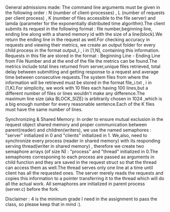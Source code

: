 General admissions made:
The command line arguments must be given in the following order : N (number of client-processes) , L (number of requests per client process) , K (number of files accessible to the file server) and lamda (parameter for the exponentially distributed time algorithm).The client submits its request in the following format : file number,beginning line, ending line along with a shared memory id with the size of a line(block).We return the ending line in the request as well.For checking accuracy in requests and viewing their metrics, we create an output folder for every child process in the format output_i , i in [1,N], containing this information. Requests in this file are stored in the format : Beginning Line - Ending Line from File Number and at the end of the file the metrics can be found.The metrics include total lines returned from server,unique files retrieved, total delay between submitting and getting response to a request and average time between consecutive requests.The system files from where the information will be retrieved must be stored in the format file_i.txt , i in [1,K].For simplicity, we work with 10 files each having 100 lines,but a different number of files or lines wouldn't make any difference.The maximum line size (aka BLOCK_SIZE) is arbitrarily chosen in 1024 ,which is a big enough number for every reasonable sentence.Each of the K files must have the same number of lines.

Synchronizing & Shared Memory:
In order to ensure mutual exclusion in the request object shared memory and proper communication between parent(reader) and children(writers), we use the named semaphores : "server" initialized in 0 and "clients" initialized in 1. We,also, need to synchronize every process (reader in shared memory) with its responding serving thread(writer in shared memory) , therefore we create two semaphore arrays (of size N) : "process" and "thread" initialized in 0.The semaphores corresponing to each process are passed as arguments in child function and they are saved in the request struct so that the thread can access them as well.The thread serves only one line at a time until client has all the requested ones. The server merely reads the requests and copies this information to a pointer transferring it to the thread which will do all the actual work.
All semaphores are initialized in parent process (server.c) before the fork.

Disclaimer : 4 is the minimum grade I need in the assignment to pass the class, so please keep that in mind :).